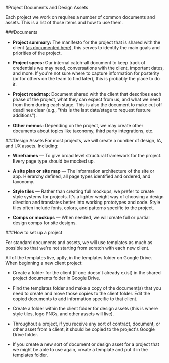 #Project Documents and Design Assets

Each project we work on requires a number of common documents and assets. This is a list of those items and how to use them.

###Documents

- **Project summary:** The manifesto for the project that is shared with the client ([as documented here](https://github.com/INN/docs/blob/master/how-we-work/process.md)), this serves to identify the main goals and priorities of the project.

- **Project specs:** Our internal catch-all document to keep track of credentials we may need, conversations with the client, important dates, and more. If you're not sure where to capture information for posterity (or for others on the team to find later), this is probably the place to do it.

- **Project roadmap:** Document shared with the client that describes each phase of the project, what they can expect from us, and what we need from them during each stage. This is also the document to make cut off deadlines clear (e.g., "this is the last date/stage to request feature additions").

- **Other memos:** Depending on the project, we may create other documents about topics like taxonomy, third party integrations, etc.


###Design Assets
For most projects, we will create a number of design, IA, and UX assets. Including:

- **Wireframes** — To give broad level structural framework for the project. Every page type should be mocked up.

- **A site plan or site map** — The information architecture of the site or app. Hierarchy defined, all page types identified and ordered, and taxonomy.

- **Style tiles** — Rather than creating full mockups, we prefer to create style systems for projects. It's a lighter weight way of choosing a design direction and translates better into working prototypes and code. Style tiles often include fonts, colors, and patterns specific to the project.

- **Comps or mockups** — When needed, we will create full or partial design comps for site designs.

###How to set up a project

For standard documents and assets, we will use templates as much as possible so that we're not starting from scratch with each new client. 

All of the templates live, aptly, in the templates folder on Google Drive. When beginning a new client project: 

- Create a folder for the client (if one doesn't already exist) in the shared project documents folder in Google Drive.

- Find the templates folder and make a copy of the document(s) that you need to create and move those copies to the client folder. Edit the copied documents to add information specific to that client.

- Create a folder within the client folder for design assets (this is where style tiles, logo PNGs, and other assets will live).

- Throughout a project, if you receive any sort of contract, document, or other asset from a client, it should be copied to the project's Google Drive folder.

- If you create a new sort of document or design asset for a project that we might be able to use again, create a template and put it in the templates folder.
 



